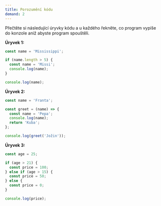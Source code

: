 ```yaml
---
title: Porozumění kódu
demand: 2
---
```


Přečtěte si následující úryvky kódu a u každého řekněte, co program vypíše do konzole aniž abyste program spouštěli.

**Úryvek 1:**

```js
const name = 'Mississippi';

if (name.length > 5) {
  const name = 'Missi';
  console.log(name);
}

console.log(name);
```

**Úryvek 2:**

```js
const name = 'Franta';

const greet = (name) => {
  const name = 'Pepa';
  console.log(name);
  return 'Kuba';
};

console.log(greet('Jožin'));
```

**Úryvek 3:**

```js
const age = 25;

if (age > 21) {
  const price = 100;
} else if (age > 15) {
  const price = 50;
} else {
  const price = 0;
}

console.log(price);
```
